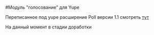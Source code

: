 #Модуль "голосование" для Yupe

Переписанное под yupe расширение Poll версии 1.1 смотреть [тут](http://www.yiiframework.com/extension/poll/)

На данный момент в стадии доработки